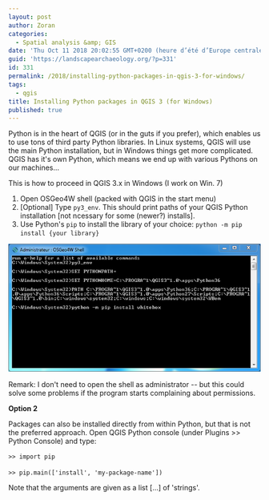 ```yaml
---
layout: post
author: Zoran
categories:
  - Spatial analysis &amp; GIS
date: 'Thu Oct 11 2018 20:02:55 GMT+0200 (heure d’été d’Europe centrale)'
guid: 'https://landscapearchaeology.org/?p=331'
id: 331
permalink: /2018/installing-python-packages-in-qgis-3-for-windows/
tags:
  - qgis
title: Installing Python packages in QGIS 3 (for Windows)
published: true
---
```


Python is in the heart of QGIS (or in the guts if you prefer), which enables us to use tons of third party Python libraries. In Linux systems, QGIS will use the main Python installation, but in Windows things get more complicated. QGIS has it's own Python, which means we end up with various Pythons on our machines...

This is how to proceed in QGIS 3.x in Windows (I work on Win. 7)
1. Open OSGeo4W shell (packed with QGIS in the start menu)
2. [Optional] Type ```py3_env```. This should print paths of your QGIS Python installation [not ncessary for some (newer?) installs].
3. Use Python's ```pip``` to install the library of your choice: ```python -m pip install {your library}```

[![](/wp/wp-content/uploads/2018/10/Capture.png)](/wp/wp-content/uploads/2018/10/Capture.png)

Remark: I don't need to open the shell as administrator -- but this could solve some problems if the program starts complaining about permissions.

**Option 2**

Packages can also be installed directly from within Python, but that is not the preferred approach. Open QGIS Python console (under Plugins >> Python Console) and type: 

```
>> import pip

>> pip.main(['install', 'my-package-name'])

```
Note that the arguments are given as a list [...] of 'strings'.
